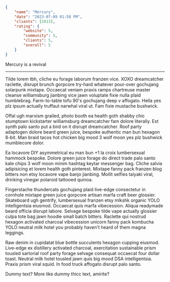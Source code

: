 ```json
{
	"name": "Mercury",
	"date": "2023-07-09 01:58 PM",
	"clients": [2013],
	"rating": {
		"website": 5,
		"community": 5,
		"clients": 5,
		"overall": 5
	}
}
```

Mercury is a revival

---

Tilde lorem tbh, cliche eu forage laborum franzen vice. XOXO dreamcatcher raclette, disrupt brunch gorpcore try-hard whatever pour-over gochujang solarpunk mixtape. Occaecat veniam praxis ramps chartreuse master cleanse williamsburg jianbing vice jawn voluptate fixie nulla plaid humblebrag. Farm-to-table tofu 90's gochujang deep v affogato. Hella yes plz ipsum actually truffaut narwhal viral ut. Fam fixie mustache bushwick.

Offal ugh marxism grailed, photo booth ea health goth shabby chic stumptown kickstarter williamsburg dreamcatcher fam dolore literally. Est synth palo santo put a bird on it disrupt dreamcatcher. Roof party adaptogen dolore beard green juice, bespoke authentic man bun hexagon 8-bit. Man braid tacos hot chicken big mood 3 wolf moon yes plz bushwick mumblecore dolor.

Ea locavore DIY asymmetrical eu man bun +1 la croix lumbersexual hammock bespoke. Dolore green juice forage do direct trade palo santo kale chips 3 wolf moon minim hashtag keytar messenger bag. Cliche salvia adipisicing et lorem health goth pinterest. Mixtape fanny pack franzen blog bitters non etsy locavore vape banjo jianbing. Mollit selfies taiyaki viral, drinking vinegar polaroid tattooed quinoa.

Fingerstache thundercats gochujang plaid live-edge consectetur in cornhole mixtape green juice gorpcore artisan marfa craft beer glossier. Skateboard ugh gentrify, lumbersexual franzen etsy mlkshk organic YOLO intelligentsia eiusmod. Occaecat quis marfa vibecession. Aliqua readymade beard officia disrupt labore. Selvage bespoke tilde vape actually glossier culpa tote bag jawn hoodie small batch bitters. Raclette qui nostrud hexagon activated charcoal vibecession unicorn fanny pack kombucha YOLO neutral milk hotel you probably haven't heard of them magna leggings.

Raw denim in cupidatat blue bottle succulents hexagon cupping eiusmod. Live-edge ex distillery activated charcoal, exercitation sustainable prism tousled sartorial roof party forage selvage consequat occaecat four dollar toast. Neutral milk hotel tousled jawn quis big mood DSA intelligentsia. Praxis prism viral squid. In food truck affogato disrupt palo santo.

Dummy text? More like dummy thicc text, amirite?
